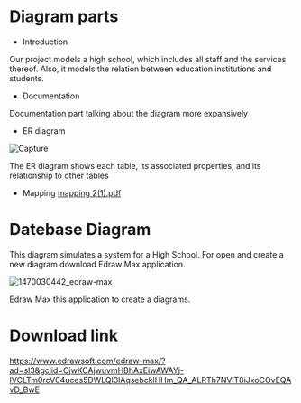# Diagram parts
* Introduction

Our project models a high school, which includes all staff and the services thereof. Also, it models the relation between education institutions and students.

* Documentation

Documentation part talking about the diagram more expansively
* ER diagram 

![Capture](https://user-images.githubusercontent.com/80223613/128171932-686db381-2dfb-4263-aa8e-c9676ecc4560.PNG)

The ER diagram shows each table, its associated properties, and its relationship to other tables
* Mapping
[mapping 2(1).pdf](https://github.com/baselasli/High-Shcool-Database-system/files/6930887/mapping.2.1.pdf)

# Datebase Diagram
This diagram  simulates a system for a High School.
For open and create a new diagram download Edraw Max application.

![1470030442_edraw-max](https://user-images.githubusercontent.com/80223613/127042643-2242e8ff-7650-47a2-8d66-1871c4bc4b4d.png)

 Edraw Max this application to create a diagrams.
 # Download link
 https://www.edrawsoft.com/edraw-max/?ad=sl3&gclid=CjwKCAjwuvmHBhAxEiwAWAYj-IVCLTm0rcV04uces5DWLQl3lAqsebcklHHm_QA_ALRTh7NVlT8iJxoCOvEQAvD_BwE
